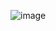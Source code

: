 ![image](https://github.com/qyy752457002/React-Keeper-App/assets/88706924/a5f21a1f-90c5-4192-8cd0-10dfebc7118a)
